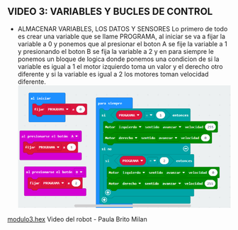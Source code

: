 ## VIDEO 3: VARIABLES Y BUCLES DE CONTROL
- ALMACENAR VARIABLES, LOS DATOS Y SENSORES
Lo primero de todo es crear una variable que se llame PROGRAMA, al iniciar se va a fijar la variable a 0 y ponemos que al presionar el boton A se fije la variable a 1 y presionando el boton B se fija la variable a 2 y en para siempre le ponemos un bloque de logica donde ponemos una condicion de si la variable es igual a 1 el motor izquierdo toma un valor y el derecho otro diferente y si la variable es igual a 2 los motores toman velocidad diferente.
![image](MODULO3.PNG)
 
 [modulo3.hex](MAQUEEN3.hex)
 Video del robot - 
 Paula Brito Milan
